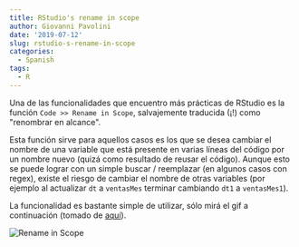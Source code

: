 ```yaml
---
title: RStudio's rename in scope
author: Giovanni Pavolini
date: '2019-07-12'
slug: rstudio-s-rename-in-scope
categories:
  - Spanish
tags:
  - R
---
```


Una de las funcionalidades que encuentro más prácticas de RStudio es la función `Code >> Rename in Scope`, salvajemente traducida (¡!) como "renombrar en alcance".

Esta función sirve para aquellos casos es los que se desea cambiar el nombre de una variable que está presente en varias líneas del código por un nombre nuevo (quizá como resultado de reusar el código). Aunque esto se puede lograr con un simple buscar / reemplazar (en algunos casos con regex), existe el riesgo de cambiar el nombre de otras variables (por ejemplo al actualizar `dt` a `ventasMes` terminar cambiando `dt1` a `ventasMes1`).

La funcionalidad es bastante simple de utilizar, sólo mirá el gif a continuación (tomado de [aquí](https://rviews.rstudio.com/2016/11/11/easy-tricks-you-mightve-missed/)).

![Rename in Scope](/post/2019-07-12-rstudio-s-rename-in-scope_files/tip_rename_in_scope.gif)